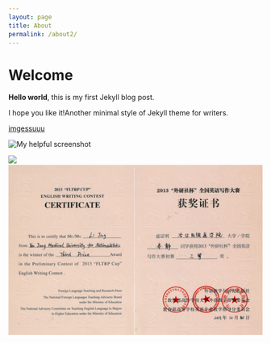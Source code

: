 ```yaml
---
layout: page
title: About
permalink: /about2/
---
```


# Welcome

**Hello world**, this is my first Jekyll blog post.

I hope you like it!Another minimal style of Jekyll theme for writers.

[imgessuuu](/image.html)

![My helpful screenshot](logo.png)

<img class="pic1" src="./logo.png">

<div align="center">
<img src="./assets/css/x3.jpg">
</div>
